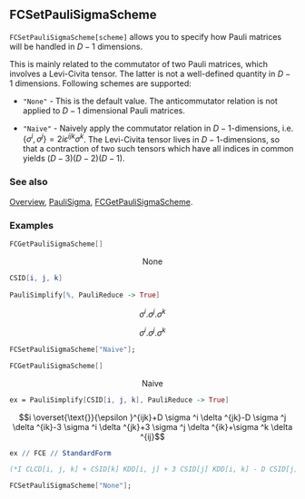 ## FCSetPauliSigmaScheme

`FCSetPauliSigmaScheme[scheme]` allows you to specify how Pauli matrices will be handled in $D-1$ dimensions.

This is mainly related to the commutator of two Pauli matrices, which involves a Levi-Civita tensor. The latter is not a well-defined quantity in $D-1$ dimensions. Following schemes are supported:

- `"None"` - This is the default value. The anticommutator relation is not applied to $D-1$ dimensional Pauli matrices.

- `"Naive"` - Naively apply the commutator relation in $D-1$-dimensions, i.e.  $\{\sigma^i, \sigma^j \} = 2 i \varepsilon^{ijk} \sigma^k$. The Levi-Civita tensor lives in $D-1$-dimensions, so that a contraction of two such tensors which have all indices in common yields $(D-3) (D-2) (D-1)$.

### See also

[Overview](Extra/FeynCalc.md), [PauliSigma](PauliSigma.md), [FCGetPauliSigmaScheme](FCGetPauliSigmaScheme.md).

### Examples

```mathematica
FCGetPauliSigmaScheme[]
```

$$\text{None}$$

```mathematica
CSID[i, j, k] 
 
PauliSimplify[%, PauliReduce -> True]
```

$$\sigma ^i.\sigma ^j.\sigma ^k$$

$$\sigma ^i.\sigma ^j.\sigma ^k$$

```mathematica
FCSetPauliSigmaScheme["Naive"];
```

```mathematica
FCGetPauliSigmaScheme[]
```

$$\text{Naive}$$

```mathematica
ex = PauliSimplify[CSID[i, j, k], PauliReduce -> True]
```

$$i \overset{\text{}}{\epsilon }^{ijk}+D \sigma ^i \delta ^{jk}-D \sigma ^j \delta ^{ik}-3 \sigma ^i \delta ^{jk}+3 \sigma ^j \delta ^{ik}+\sigma ^k \delta ^{ij}$$

```mathematica
ex // FCE // StandardForm

(*I CLCD[i, j, k] + CSID[k] KDD[i, j] + 3 CSID[j] KDD[i, k] - D CSID[j] KDD[i, k] - 3 CSID[i] KDD[j, k] + D CSID[i] KDD[j, k]*)
```

```mathematica
FCSetPauliSigmaScheme["None"];
```